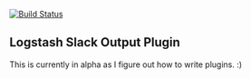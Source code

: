 [![Build Status](https://travis-ci.org/cyli/logstash-output-slack.svg)](https://travis-ci.org/cyli/logstash-output-slack)

## Logstash Slack Output Plugin

This is currently in alpha as I figure out how to write plugins. :)
